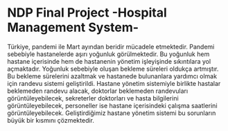 # NDP Final Project -Hospital Management System-
Türkiye, pandemi ile Mart ayından beridir mücadele etmektedir. Pandemi sebebiyle hastanelerde aşırı yoğunluk görülmektedir. Bu yoğunluk hem hastane içerisinde hem de hastanenin yönetim işleyişinde sıkıntılara yol açmaktadır. Yoğunluk sebebiyle oluşan bekleme süreleri oldukça artmıştır. Bu bekleme sürelerini azaltmak ve hastanede bulunanlara yardımcı olmak için randevu sistemi geliştirildi. Hastane yönetim sistemiyle birlikte hastalar beklemeden randevu alacak, doktorlar beklemeden randevuları görüntüleyebilecek, sekreterler doktorları ve hasta bilgilerini görüntüleyebilecek, personeller ise hastane içerisindeki çalışma saatlerini görüntüleyebilecek. Geliştirdiğimiz hastane yönetim sistemi bu sorunların büyük bir kısmını çözmektedir.
 
